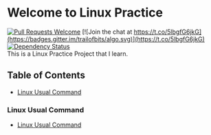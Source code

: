 # Welcome to Linux Practice 
[![Pull Requests Welcome](https://img.shields.io/badge/PRs-welcome-brightgreen.svg?style=flat)](https://github.com/magicansk/InfoSec_Practice/blob/master/CONTRIBUTORS_guide.md) [![Join the chat at https://t.co/5lbgfG6jkG](https://badges.gitter.im/trailofbits/algo.svg)](https://t.co/5lbgfG6jkG) [![Dependency Status](https://gemnasium.com/badges/github.com/magicansk/LEARN_Git.svg)](https://gemnasium.com/github.com/magicansk/LEARN_Git)  
This is a Linux Practice Project that I learn. 

## Table of Contents 
- [Linux Usual Command](#linux-usual-command) 
### Linux Usual Command
- [Linux Usual Command](https://magicansk.github.io/Linux_Practice/LinuxUsualCommand)

